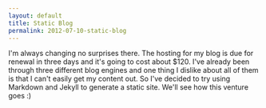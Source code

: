 ```yaml
---
layout: default
title: Static Blog
permalink: 2012-07-10-static-blog
---
```


I'm always changing no surprises there. The hosting for my blog is due for renewal in three days and it's going to cost about $120. I've already been through three different blog engines and one thing I dislike about all of them is that I can't easily get my content out. So I've decided to try using Markdown and Jekyll to generate a static site. We'll see how this venture goes :)